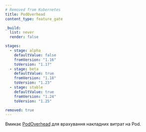 ```yaml
---
# Removed from Kubernetes
title: PodOverhead
content_type: feature_gate

_build:
  list: never
  render: false

stages:
  - stage: alpha 
    defaultValue: false
    fromVersion: "1.16"
    toVersion: "1.17"
  - stage: beta 
    defaultValue: true
    fromVersion: "1.18"
    toVersion: "1.23"
  - stage: stable
    defaultValue: true
    fromVersion: "1.24"
    toVersion: "1.25"

removed: true
---
```

Вмикає [PodOverhead](/uk/docs/concepts/scheduling-eviction/pod-overhead/) для врахування накладних витрат на Pod.
